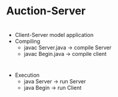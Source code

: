 # Auction-Server
#
* Client-Server model application
* Compiling
  * javac Server.java -> compile Server
  * javac Begin.java -> compile client

#
* Execution
  * java Server -> run Server
  * java Begin -> run Client
